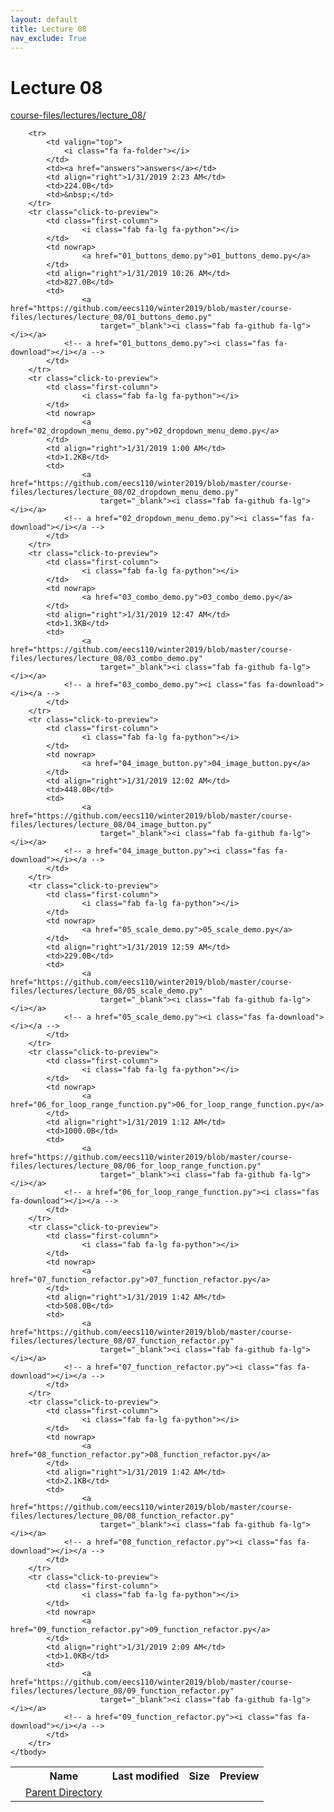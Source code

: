 ```yaml
---
layout: default
title: Lecture 08
nav_exclude: True
---
```


# Lecture 08

[course-files/lectures/lecture_08/](.)

<table class="tbl-files">
    <tbody>
        <tr>
            <th valign="top"></th>
            <th>Name</th>
            <th>Last modified</th>
            <th>Size</th>
            <th>Preview</th>
        </tr>
        <tr>
            <td valign="top">
                <i class="fa fa-folder-open"></i>
            </td>
            <td><a href="../">Parent Directory</a></td>
            <td>&nbsp;</td>
            <td>&nbsp;</td>
            <td>&nbsp;</td>
        </tr>

        <tr>
            <td valign="top">
                <i class="fa fa-folder"></i>
            </td>
            <td><a href="answers">answers</a></td>
            <td align="right">1/31/2019 2:23 AM</td>
            <td>224.0B</td>
            <td>&nbsp;</td>
        </tr>
        <tr class="click-to-preview">
            <td class="first-column">
                    <i class="fab fa-lg fa-python"></i>
            </td>
            <td nowrap>
                    <a href="01_buttons_demo.py">01_buttons_demo.py</a>
            </td>
            <td align="right">1/31/2019 10:26 AM</td>
            <td>827.0B</td>
            <td>
                    <a href="https://github.com/eecs110/winter2019/blob/master/course-files/lectures/lecture_08/01_buttons_demo.py" 
                        target="_blank"><i class="fab fa-github fa-lg"></i></a>
                <!-- a href="01_buttons_demo.py"><i class="fas fa-download"></i></a -->
            </td>
        </tr>
        <tr class="click-to-preview">
            <td class="first-column">
                    <i class="fab fa-lg fa-python"></i>
            </td>
            <td nowrap>
                    <a href="02_dropdown_menu_demo.py">02_dropdown_menu_demo.py</a>
            </td>
            <td align="right">1/31/2019 1:00 AM</td>
            <td>1.2KB</td>
            <td>
                    <a href="https://github.com/eecs110/winter2019/blob/master/course-files/lectures/lecture_08/02_dropdown_menu_demo.py" 
                        target="_blank"><i class="fab fa-github fa-lg"></i></a>
                <!-- a href="02_dropdown_menu_demo.py"><i class="fas fa-download"></i></a -->
            </td>
        </tr>
        <tr class="click-to-preview">
            <td class="first-column">
                    <i class="fab fa-lg fa-python"></i>
            </td>
            <td nowrap>
                    <a href="03_combo_demo.py">03_combo_demo.py</a>
            </td>
            <td align="right">1/31/2019 12:47 AM</td>
            <td>1.3KB</td>
            <td>
                    <a href="https://github.com/eecs110/winter2019/blob/master/course-files/lectures/lecture_08/03_combo_demo.py" 
                        target="_blank"><i class="fab fa-github fa-lg"></i></a>
                <!-- a href="03_combo_demo.py"><i class="fas fa-download"></i></a -->
            </td>
        </tr>
        <tr class="click-to-preview">
            <td class="first-column">
                    <i class="fab fa-lg fa-python"></i>
            </td>
            <td nowrap>
                    <a href="04_image_button.py">04_image_button.py</a>
            </td>
            <td align="right">1/31/2019 12:02 AM</td>
            <td>448.0B</td>
            <td>
                    <a href="https://github.com/eecs110/winter2019/blob/master/course-files/lectures/lecture_08/04_image_button.py" 
                        target="_blank"><i class="fab fa-github fa-lg"></i></a>
                <!-- a href="04_image_button.py"><i class="fas fa-download"></i></a -->
            </td>
        </tr>
        <tr class="click-to-preview">
            <td class="first-column">
                    <i class="fab fa-lg fa-python"></i>
            </td>
            <td nowrap>
                    <a href="05_scale_demo.py">05_scale_demo.py</a>
            </td>
            <td align="right">1/31/2019 12:59 AM</td>
            <td>229.0B</td>
            <td>
                    <a href="https://github.com/eecs110/winter2019/blob/master/course-files/lectures/lecture_08/05_scale_demo.py" 
                        target="_blank"><i class="fab fa-github fa-lg"></i></a>
                <!-- a href="05_scale_demo.py"><i class="fas fa-download"></i></a -->
            </td>
        </tr>
        <tr class="click-to-preview">
            <td class="first-column">
                    <i class="fab fa-lg fa-python"></i>
            </td>
            <td nowrap>
                    <a href="06_for_loop_range_function.py">06_for_loop_range_function.py</a>
            </td>
            <td align="right">1/31/2019 1:12 AM</td>
            <td>1000.0B</td>
            <td>
                    <a href="https://github.com/eecs110/winter2019/blob/master/course-files/lectures/lecture_08/06_for_loop_range_function.py" 
                        target="_blank"><i class="fab fa-github fa-lg"></i></a>
                <!-- a href="06_for_loop_range_function.py"><i class="fas fa-download"></i></a -->
            </td>
        </tr>
        <tr class="click-to-preview">
            <td class="first-column">
                    <i class="fab fa-lg fa-python"></i>
            </td>
            <td nowrap>
                    <a href="07_function_refactor.py">07_function_refactor.py</a>
            </td>
            <td align="right">1/31/2019 1:42 AM</td>
            <td>508.0B</td>
            <td>
                    <a href="https://github.com/eecs110/winter2019/blob/master/course-files/lectures/lecture_08/07_function_refactor.py" 
                        target="_blank"><i class="fab fa-github fa-lg"></i></a>
                <!-- a href="07_function_refactor.py"><i class="fas fa-download"></i></a -->
            </td>
        </tr>
        <tr class="click-to-preview">
            <td class="first-column">
                    <i class="fab fa-lg fa-python"></i>
            </td>
            <td nowrap>
                    <a href="08_function_refactor.py">08_function_refactor.py</a>
            </td>
            <td align="right">1/31/2019 1:42 AM</td>
            <td>2.1KB</td>
            <td>
                    <a href="https://github.com/eecs110/winter2019/blob/master/course-files/lectures/lecture_08/08_function_refactor.py" 
                        target="_blank"><i class="fab fa-github fa-lg"></i></a>
                <!-- a href="08_function_refactor.py"><i class="fas fa-download"></i></a -->
            </td>
        </tr>
        <tr class="click-to-preview">
            <td class="first-column">
                    <i class="fab fa-lg fa-python"></i>
            </td>
            <td nowrap>
                    <a href="09_function_refactor.py">09_function_refactor.py</a>
            </td>
            <td align="right">1/31/2019 2:09 AM</td>
            <td>1.0KB</td>
            <td>
                    <a href="https://github.com/eecs110/winter2019/blob/master/course-files/lectures/lecture_08/09_function_refactor.py" 
                        target="_blank"><i class="fab fa-github fa-lg"></i></a>
                <!-- a href="09_function_refactor.py"><i class="fas fa-download"></i></a -->
            </td>
        </tr>
    </tbody>
</table>

